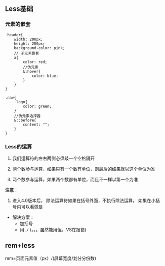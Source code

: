 ## Less基础

### 元素的嵌套

```less
.header{
    width: 200px;
    height: 200px;
    background-color: pink;
    // 子元素嵌套
    a{
        color: red;
        //伪元素
        &:hover{
            color: blue;
        }
    }
}

.nav{
    .logo{
        color: green;
    }
    //伪元素选择器
    &::before{
        content: "";
    }
}

```

### Less的运算

1. 我们运算符的左右两侧必须敲一个空格隔开

2. 两个数参与运算，如果只有一个数有单位，则最后的结果就以这个单位为准

3. 两个数参与运算，如果两个数都有单位，而且不一样以第一个为准

**注意**：

1. 进入4.0版本后， 除法运算符如果在括号外面，不执行除法运算， 如果在小括号内可以看做是

- 解决方案：
  - 加括号
  - 用`./`    (。。。虽然能用但，VS在报错)

## rem+less

rem=页面元素值（px）/(屏幕宽度/划分分份数)